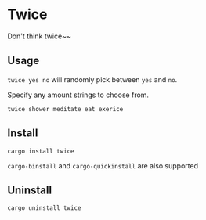 # Twice

Don't think twice~~

## Usage

`twice yes no` will randomly pick between `yes` and `no`.

Specify any amount strings to choose from.

`twice shower meditate eat exerice`

## Install

```
cargo install twice
```

`cargo-binstall` and `cargo-quickinstall` are also supported

## Uninstall

```
cargo uninstall twice
```